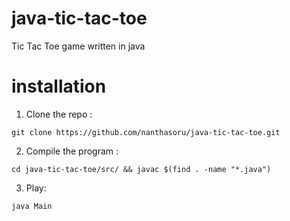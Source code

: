 # java-tic-tac-toe
Tic Tac Toe game written in java

# installation

1. Clone the repo :
```
git clone https://github.com/nanthasoru/java-tic-tac-toe.git
```

2. Compile the program :
```
cd java-tic-tac-toe/src/ && javac $(find . -name "*.java")
```

3. Play:
```
java Main
```
